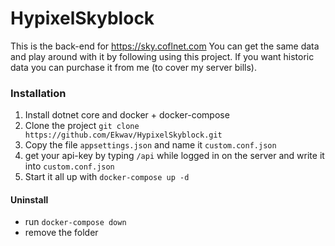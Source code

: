# HypixelSkyblock
This is the back-end for https://sky.coflnet.com 
You can get the same data and play around with it by following using this project.
If you want historic data you can purchase it from me (to cover my server bills).

### Installation
1. Install dotnet core and docker + docker-compose
2. Clone the project `git clone https://github.com/Ekwav/HypixelSkyblock.git`
3. Copy the file `appsettings.json` and name it `custom.conf.json`
4. get your api-key by typing `/api` while logged in on the server and write it into `custom.conf.json`
4. Start it all up with `docker-compose up -d`

#### Uninstall
* run `docker-compose down`
* remove the folder 


